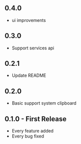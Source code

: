## 0.4.0
* ui improvements

## 0.3.0
* Support services api

## 0.2.1
* Update README

## 0.2.0
* Basic support system clipboard

## 0.1.0 - First Release
* Every feature added
* Every bug fixed
